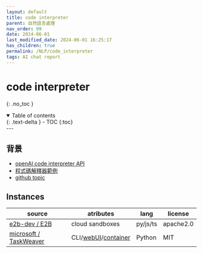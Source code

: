 ```yaml
---
layout: default
title: code interpreter
parent: 自然語言處理
nav_order: 99
date: 2024-06-01
last_modified_date: 2024-06-01 16:25:17
has_children: true
permalink: /NLP/code_interpreter
tags: AI chat report
---
```


# code interpreter
{: .no_toc }

<details open markdown="block">
  <summary>
    Table of contents
  </summary>
  {: .text-delta }
- TOC
{:toc}
</details>
---

## 背景

- [openAI code interpreter API](../openAI/CI_official.md)
- [程式碼解釋器範例](../openAI/CI_eg.md)
- [github topic](https://github.com/topics/code-interpreter)

## Instances

|source|atributes|lang|license
|-|-|-|-|
[e2b-dev / E2B](https://github.com/e2b-dev/E2B)|cloud sandboxes|py/js/ts|apache2.0
[microsoft / TaskWeaver]()|CLI/[webUI](https://microsoft.github.io/TaskWeaver/docs/usage/webui/)/[container](https://microsoft.github.io/TaskWeaver/docs/code_execution/)|Python| MIT
